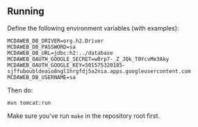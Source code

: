 
Running
-------

Define the following environment variables (with examples):

	MCDAWEB_DB_DRIVER=org.h2.Driver
	MCDAWEB_DB_PASSWORD=sa
	MCDAWEB_DB_URL=jdbc:h2:../database
	MCDAWEB_OAUTH_GOOGLE_SECRET=w0rp7-_Z_JQk_T0YcvMe3Aky
	MCDAWEB_OAUTH_GOOGLE_KEY=501575320185-sjffuboubldeaio8ngl1hrgfdj5a2nia.apps.googleusercontent.com
	MCDAWEB_DB_USERNAME=sa

Then do:

	mvn tomcat:run

Make sure you've run `make` in the repository root first.
